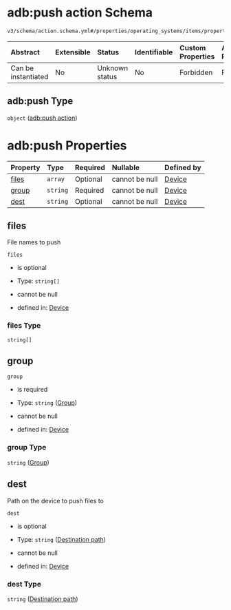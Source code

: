 # adb:push action Schema

```txt
v3/schema/action.schema.yml#/properties/operating_systems/items/properties/steps/items/properties/actions/items/oneOf/21/properties/adb:push
```



| Abstract            | Extensible | Status         | Identifiable | Custom Properties | Additional Properties | Access Restrictions | Defined In                                                          |
| :------------------ | :--------- | :------------- | :----------- | :---------------- | :-------------------- | :------------------ | :------------------------------------------------------------------ |
| Can be instantiated | No         | Unknown status | No           | Forbidden         | Forbidden             | none                | [device.schema.json*](../device.schema.json "open original schema") |

## adb:push Type

`object` ([adb:push action](device-properties-operating-systems-operating-system-properties-steps-step-properties-group-step-action-oneof-adbpush-action-properties-adbpush-action.md))

# adb:push Properties

| Property        | Type     | Required | Nullable       | Defined by                                                                                                                                                                                                                                                                                                                                                     |
| :-------------- | :------- | :------- | :------------- | :------------------------------------------------------------------------------------------------------------------------------------------------------------------------------------------------------------------------------------------------------------------------------------------------------------------------------------------------------------- |
| [files](#files) | `array`  | Optional | cannot be null | [Device](device-properties-operating-systems-operating-system-properties-steps-step-properties-group-step-action-oneof-adbpush-action-properties-adbpush-action-properties-files.md "v3/schema/action.schema.yml#/properties/operating_systems/items/properties/steps/items/properties/actions/items/oneOf/21/properties/adb:push/properties/files")           |
| [group](#group) | `string` | Required | cannot be null | [Device](device-properties-operating-systems-operating-system-properties-steps-step-properties-group-step-action-oneof-adbpush-action-properties-adbpush-action-properties-group.md "v3/schema/action.schema.yml#/properties/operating_systems/items/properties/steps/items/properties/actions/items/oneOf/21/properties/adb:push/properties/group")           |
| [dest](#dest)   | `string` | Optional | cannot be null | [Device](device-properties-operating-systems-operating-system-properties-steps-step-properties-group-step-action-oneof-adbpush-action-properties-adbpush-action-properties-destination-path.md "v3/schema/action.schema.yml#/properties/operating_systems/items/properties/steps/items/properties/actions/items/oneOf/21/properties/adb:push/properties/dest") |

## files

File names to push

`files`

*   is optional

*   Type: `string[]`

*   cannot be null

*   defined in: [Device](device-properties-operating-systems-operating-system-properties-steps-step-properties-group-step-action-oneof-adbpush-action-properties-adbpush-action-properties-files.md "v3/schema/action.schema.yml#/properties/operating_systems/items/properties/steps/items/properties/actions/items/oneOf/21/properties/adb:push/properties/files")

### files Type

`string[]`

## group



`group`

*   is required

*   Type: `string` ([Group](device-properties-operating-systems-operating-system-properties-steps-step-properties-group-step-action-oneof-adbpush-action-properties-adbpush-action-properties-group.md))

*   cannot be null

*   defined in: [Device](device-properties-operating-systems-operating-system-properties-steps-step-properties-group-step-action-oneof-adbpush-action-properties-adbpush-action-properties-group.md "v3/schema/action.schema.yml#/properties/operating_systems/items/properties/steps/items/properties/actions/items/oneOf/21/properties/adb:push/properties/group")

### group Type

`string` ([Group](device-properties-operating-systems-operating-system-properties-steps-step-properties-group-step-action-oneof-adbpush-action-properties-adbpush-action-properties-group.md))

## dest

Path on the device to push files to

`dest`

*   is optional

*   Type: `string` ([Destination path](device-properties-operating-systems-operating-system-properties-steps-step-properties-group-step-action-oneof-adbpush-action-properties-adbpush-action-properties-destination-path.md))

*   cannot be null

*   defined in: [Device](device-properties-operating-systems-operating-system-properties-steps-step-properties-group-step-action-oneof-adbpush-action-properties-adbpush-action-properties-destination-path.md "v3/schema/action.schema.yml#/properties/operating_systems/items/properties/steps/items/properties/actions/items/oneOf/21/properties/adb:push/properties/dest")

### dest Type

`string` ([Destination path](device-properties-operating-systems-operating-system-properties-steps-step-properties-group-step-action-oneof-adbpush-action-properties-adbpush-action-properties-destination-path.md))
